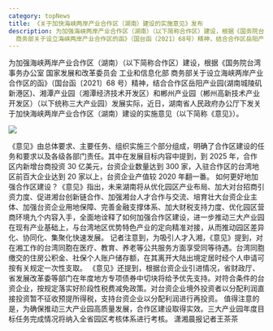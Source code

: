```yaml
---
category: topNews
title: 《关于加快海峡两岸产业合作区（湖南）建设的实施意见》发布
description: 为加强海峡两岸产业合作区（湖南）（以下简称合作区）建设，根据《国务院台湾事务办公室 国家发展和改革委员会 工业和信息化部
  商务部关于设立海峡两岸产业合作区的函》（国台函〔2021〕68号）精神，结合合作区岳阳产业园(湖南城陵矶新港区)、湘潭产业园（湘潭经济技术开发区）和郴州产业园（郴州高新技术产业开发区）（以下统称三大产业园）发展实际，近日，湖南省人民政府办公厅下发关于加快海峡两岸产业合作区（湖南）建设的实施意见（以下简称《意见》）。
---
```

为加强海峡两岸产业合作区（湖南）（以下简称合作区）建设，根据《国务院台湾事务办公室 国家发展和改革委员会 工业和信息化部 商务部关于设立海峡两岸产业合作区的函》（国台函〔2021〕68 号）精神，结合合作区岳阳产业园(湖南城陵矶新港区)、湘潭产业园（湘潭经济技术开发区）和郴州产业园（郴州高新技术产业开发区）（以下统称三大产业园）发展实际，近日，湖南省人民政府办公厅下发关于加快海峡两岸产业合作区（湖南）建设的实施意见（以下简称《意见》）。

![](https://pics1.baidu.com/feed/f9dcd100baa1cd114990190c4496e7f5c3ce2d01.jpeg?token=2007182312d555e7ad9fcceccad2e73e)

《意见》由总体要求、主要任务、组织实施三个部分组成，明确了合作区建设的任务和要求以及各级各部门责任。其中在发展目标内容中提到，到 2025 年，合作区内新增台商投资 30 亿美元，台资企业数量达到 300 家，入驻合作区的台湾地区前百大企业达到 20 家以上，台资企业产值较 2020 年翻一番。
如何更好地加强合作区建设？《意见》指出，未来湖南将从优化园区产业布局、加大对台招商引资力度、促进湘台创新链合作、加强湘台人才合作与交流、培育壮大台资企业主体、加强台资企业用地保障、完善金融支撑体系、加大财税支持力度、优化园区营商环境九个内容入手，全面地诠释了如何加强合作区建设，进一步推动三大产业园在现有产业基础上，与台湾地区优势特色产业的定向精准对接，从而推动园区差异化、协同化、集聚化快速发展。
记者注意到，为吸引人才入湘，《意见》提到，对在湘工作的台湾同胞在医疗、教育、养老等公共服务方面享受同等待遇。台湾同胞缴交的住房公积金、社保个人账户储存额，在其离开大陆出境定居时经个人申请可按有关规定一次性支取。
《意见》还提到，根据台资企业引进情况，省财政厅、省发展改革委等部门在年度地方专项债券中切块将给予优先支持。对符合条件的台资企业，按规定落实好阶段性税费减免政策。对台资企业境外投资者以分配利润直接投资暂不征收预提所得税，支持台资企业以分配利润进行再投资。
值得注意的是，为确保推动三大产业园高质量发展，合作区建设取得实效。三大产业园年度目标任务完成情况将纳入全省园区考核体系进行考核。
潇湘晨报记者王茶茶